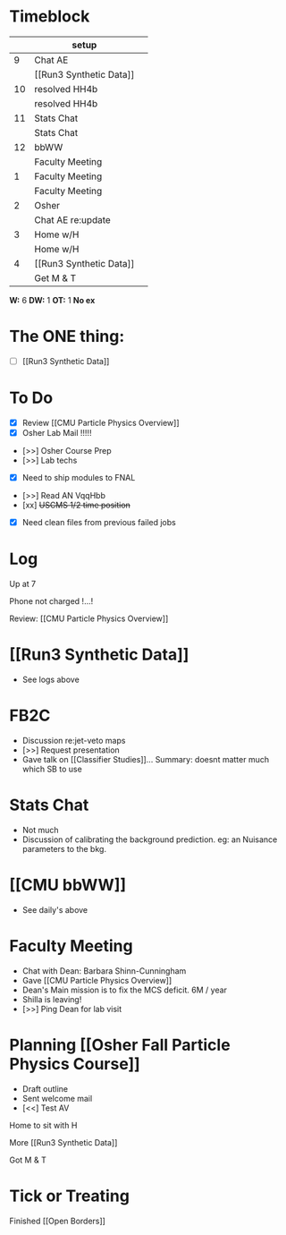 # Timeblock

|     | setup                   |     |
| --- | ----------------------- | --- |
| 9   | Chat AE                 |     |
|     | [[Run3 Synthetic Data]] |     |
| 10  | resolved HH4b           |     |
|     | resolved HH4b           |     |
| 11  | Stats Chat              |     |
|     | Stats Chat              |     |
| 12  | bbWW                    |     |
|     | Faculty Meeting         |     |
| 1   | Faculty Meeting         |     |
|     | Faculty Meeting         |     |
| 2   | Osher                   |     |
|     | Chat AE re:update       |     |
| 3   | Home w/H                |     |
|     | Home w/H                |     |
| 4   | [[Run3 Synthetic Data]] |     |
|     | Get M & T               |     |

**W:** 6
**DW:** 1
**OT:** 1
**No ex**

# The ONE thing: 
- [ ] [[Run3 Synthetic Data]]


# To Do
- [x]  Review [[CMU Particle Physics Overview]]
- [x]  Osher Lab Mail !!!!!
- [>>] Osher Course Prep
- [>>] Lab techs
- [x] Need to ship modules to FNAL
- [>>] Read AN VqqHbb
- [xx] ~~USCMS 1/2 time position~~
- [x] Need clean files from previous failed jobs

# Log


Up at 7 

Phone not charged !...!  

Review: [[CMU Particle Physics Overview]]


# [[Run3 Synthetic Data]]
- See logs above

# FB2C
- Discussion re:jet-veto maps
- [>>] Request presentation
- Gave talk on [[Classifier Studies]]... Summary: doesnt matter much which SB to use


# Stats Chat 
- Not much 
- Discussion of calibrating the background prediction. eg: an Nuisance parameters to the bkg. 

# [[CMU bbWW]]
- See daily's above


# Faculty Meeting
- Chat with Dean: Barbara Shinn-Cunningham 
- Gave [[CMU Particle Physics Overview]]
- Dean's Main mission is to fix the MCS deficit. 6M / year
- Shilla is leaving!
- [>>] Ping Dean for lab visit

# Planning [[Osher Fall Particle Physics Course]]
- Draft outline 
- Sent welcome mail
- [<<] Test AV

Home to sit with H

More [[Run3 Synthetic Data]]

Got M & T 

# Tick or Treating

Finished [[Open Borders]]
